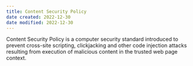 ```yaml
---
title: Content Security Policy
date created: 2022-12-30
date modified: 2022-12-30
---
```


Content Security Policy is a computer security standard introduced to prevent cross-site scripting, clickjacking and other code injection attacks resulting from execution of malicious content in the trusted web page context.
